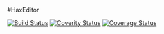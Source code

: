 #HaxEditor

[![Build Status](https://travis-ci.org/johnbeard/haxeditor.svg?branch=master)](https://travis-ci.org/johnbeard/haxeditor)
[![Coverity Status](https://scan.coverity.com/projects/7009/badge.svg)](https://scan.coverity.com/projects/johnbeard-haxeditor)
[![Coverage Status](https://coveralls.io/repos/johnbeard/haxeditor/badge.svg?branch=master&service=github)](https://coveralls.io/github/johnbeard/haxeditor?branch=master)
